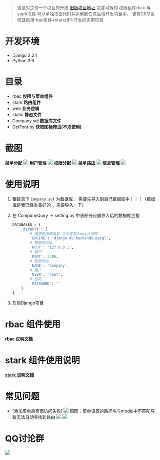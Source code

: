 > 这是对之前一个项目的升级 [旧版项目地址](https://github.com/wkunzhi/rbac-stark-crm)
包含可拆卸 权限组件rbac 与 stark插件 可以单独取出代码并运用到任意后端开发项目中。 该套CRM系统就是用rbac组件+stark组件开发的实例项目

# 开发环境
- Django 2.2.1
- Python 3.6

# 目录
- rbac **权限与菜单组件**
- stark **路由组件**
- web **业务逻辑**
- static **静态文件**
- Company.sql **数据库文件**
- GetFont.py **获取图标爬虫(不须使用)**

# 截图
**菜单分配**
![](https://github.com/wkunzhi/CRM-Manage/blob/master/static/img/img5.png)
**用户管理**
![](https://github.com/wkunzhi/CRM-Manage/blob/master/static/img/img4.png)
**权限分配**
![](https://github.com/wkunzhi/CRM-Manage/blob/master/static/img/img3.png)
**菜单路由**
![](https://github.com/wkunzhi/CRM-Manage/blob/master/static/img/img2.png)
**信息管理**
![](https://github.com/wkunzhi/CRM-Manage/blob/master/static/img/img1.png)

# 使用说明
1. 根目录下 `Company.sql` 为数据库， 需要先导入到自己数据库中！！！（数据库是我已经准备好的 ，需要导入一下）
2. 在 CompanyQuiry -> setting.py 中该部分设置导入后的数据库连接
    
    ```python
    DATABASES = {
        'default': {
            # 连接数据库类型 在末尾写入mysql即可
            'ENGINE': 'django.db.backends.mysql',
            # 数据库地址
            'HOST': '127.0.0.1',
            # 端口
            'PORT': 3306,
            # 数据库名
            'NAME': 'Company',
            # 用户
            'USER': 'root',
            # 密码
            'PASSWORD': ''
        }
    }
    ```
3. 启动Django项目


# rbac 组件使用
[**rbac 说明文档**](https://blog.zhangkunzhi.com/2019/12/13/crm%E7%BB%84%E4%BB%B6%E4%BD%BF%E7%94%A8/index.html)

# stark 组件使用说明

[**stark 说明文档**](https://blog.zhangkunzhi.com/2019/12/13/stark%E7%BB%84%E4%BB%B6%E4%BD%BF%E7%94%A8/index.html)

# 常见问题
- [添加菜单后页面访问失败] 
   ![](https://zok-blog.oss-cn-hangzhou.aliyuncs.com/images/20191226/WX20191226-110123%402x.png)
    原因：菜单设置的路径名与model中不匹配导致无法自动寻找到路由
    ![](https://zok-blog.oss-cn-hangzhou.aliyuncs.com/images/20191226/WX20191226-110354%402x.png)
    ![](https://zok-blog.oss-cn-hangzhou.aliyuncs.com/images/20191226/WX20191226-110423%402x.png)
    



# QQ讨论群
![](https://zok-blog.oss-cn-hangzhou.aliyuncs.com/2019/11/18/wx201911181627012x.png)
